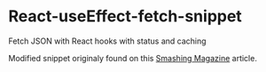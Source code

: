 # React-useEffect-fetch-snippet
Fetch JSON with React hooks with status and caching

Modified snippet originaly found on this [Smashing Magazine](https://www.smashingmagazine.com/2020/07/custom-react-hook-fetch-cache-data/) article.
